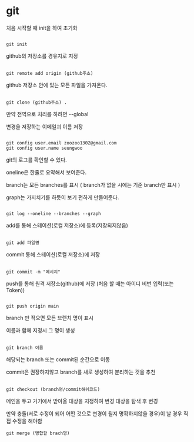 # git

처음 시작할 때 init을 하여 초기화

```

git init

```

github의 저장소를 경유지로 지정

```

git remote add origin (github주소)

```

github 저장소 안에 있는 모든 파일을 가져온다.

```

git clone (github주소) .

```

만약 전역으로 처리를 하려면 --global

변경을 저장하는 이메일괴 이름 저장

```

git config user.email zoozoo1302@gmail.com
git config user.name seungwoo

```

git의 로그를 확인할 수 있다.

oneline은 한줄로 요약해서 보여준다.

branch는 모든 branches를 표시 ( branch가 없을 시에는 기준 branch만 표시 )

graph는 가지치기를 하듯이 보기 편하게 만들어준다.

```

git log --oneline --branches --graph

```

add를 통해 스테이션(로컬 저장소)에 등록(저장되지않음)

```

git add 파일명

```

commit 통해 스테이션(로컬 저장소)에 저장

```

git commit -m "메시지"

```

push를 통해 원격 저장소(github)에 저장 (처음 할 때는 아이디 비번 입력(또는 Token))

```

git push origin main

```

branch 만 적으면 모든 브랜치 명이 표시

이름과 함께 지정시 그 명이 생성

```

git branch 이름

```

해당되는 branch 또는 commit된 순간으로 이동

commit은 권장하지않고 branch를 새로 생성하여 분리하는 것을 추천

```

git checkout (branch명/commit해쉬코드)

```


메인을 두고 거기에서 받아올 대상을 지정하여 변경 대상을 탐색 후 변경

만약 충돌(서로 수정이 되어 어떤 것으로 변경이 될지 명확하지않을 경우)이 날 경우 직접 수정을 해야함

```
git merge (병합할 brach명)

```